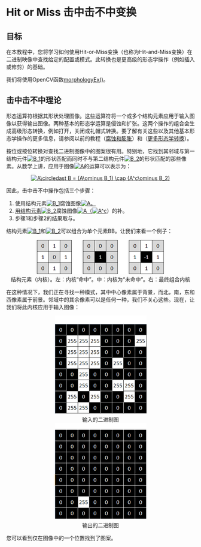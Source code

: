 # Hit or Miss 击中击不中变换

## 目标

在本教程中，您将学习如何使用Hit-or-Miss变换（也称为Hit-and-Miss变换）在二进制映像中查找给定的配置或模式。此转换也是更高级的形态学操作（例如插入或修剪）的基础。

我们将使用OpenCV函数[morphologyEx()](https://docs.opencv.org/4.3.0/d4/d86/group__imgproc__filter.html#ga67493776e3ad1a3df63883829375201f)。

## 击中击不中理论

形态运算符根据其形状处理图像。这些运算符将一个或多个结构元素应用于输入图像以获得输出图像。两种基本的形态学运算是侵蚀和扩张。这两个操作的组合会生成高级形态转换，例如打开，关闭或礼帽式转换。要了解有关这些以及其他基本形态学操作的更多信息，请参阅以前的教程（[腐蚀和膨胀](./../15_erodingDilating)）和（[更多形态学转换](./../16_MoreMorphologyTransformations/)）。

按位或按位转换对查找二进制图像中的图案很有用。特别地，它找到其邻域与第一结构元件<a href="https://www.codecogs.com/eqnedit.php?latex=B_1" target="_blank"><img src="https://latex.codecogs.com/gif.latex?B_1" title="B_1" /></a>的形状匹配而同时不与第二结构元件<a href="https://www.codecogs.com/eqnedit.php?latex=B_2" target="_blank"><img src="https://latex.codecogs.com/gif.latex?B_2" title="B_2" /></a>的形状匹配的那些像素。从数学上讲，应用于图像<a href="https://www.codecogs.com/eqnedit.php?latex=A" target="_blank"><img src="https://latex.codecogs.com/gif.latex?A" title="A" /></a>的运算可以表示为：

<div align="center">
<a href="https://www.codecogs.com/eqnedit.php?latex=A\circledast&space;B&space;=&space;(A\ominus&space;B_1)&space;\cap&space;(A^c\ominus&space;B_2)" target="_blank"><img src="https://latex.codecogs.com/gif.latex?A\circledast&space;B&space;=&space;(A\ominus&space;B_1)&space;\cap&space;(A^c\ominus&space;B_2)" title="A\circledast B = (A\ominus B_1) \cap (A^c\ominus B_2)" /></a>
</div>

因此，击中击不中操作包括三个步骤：

1. 使用结构元素<a href="https://www.codecogs.com/eqnedit.php?latex=B_1" target="_blank"><img src="https://latex.codecogs.com/gif.latex?B_1" title="B_1" /></a>腐蚀图像<a href="https://www.codecogs.com/eqnedit.php?latex=A" target="_blank"><img src="https://latex.codecogs.com/gif.latex?A" title="A" />。
2. 用结构元素<a href="https://www.codecogs.com/eqnedit.php?latex=B_2" target="_blank"><img src="https://latex.codecogs.com/gif.latex?B_2" title="B_2" /></a>腐蚀图像<a href="https://www.codecogs.com/eqnedit.php?latex=A" target="_blank"><img src="https://latex.codecogs.com/gif.latex?A" title="A" />（<a href="https://www.codecogs.com/eqnedit.php?latex=A^c" target="_blank"><img src="https://latex.codecogs.com/gif.latex?A^c" title="A^c" /></a>）的补。
3. 步骤1和步骤2的结果取与。

结构元素<a href="https://www.codecogs.com/eqnedit.php?latex=B_1" target="_blank"><img src="https://latex.codecogs.com/gif.latex?B_1" title="B_1" /></a>和<a href="https://www.codecogs.com/eqnedit.php?latex=B_2" target="_blank"><img src="https://latex.codecogs.com/gif.latex?B_2" title="B_2" /></a>可以组合为单个元素BB。让我们来看一个例子：

<div align="center">
<img src="./pictures/hitmiss_kernels.png">
<div align=center>结构元素（内核）。左：内核“命中”。中：内核为“未命中”。右：最终组合内核 </div>
</div>

在这种情况下，我们正在寻找一种模式，其中中心像素属于背景，而北，南，东和西像素属于前景。邻域中的其余像素可以是任何一种，我们不关心这些。现在，让我们将此内核应用于输入图像：

<div align="center">
<img src="./pictures/hitmiss_input.png">
<div align=center>输入的二进制图 </div>
</div>

<div align="center">
<img src="./pictures/hitmiss_output.png">
<div align=center>输出的二进制图 </div>
</div>

您可以看到仅在图像中的一个位置找到了图案。